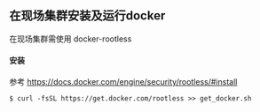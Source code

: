 ## 在现场集群安装及运行docker
在现场集群需使用 docker-rootless  
#### 安装
参考 https://docs.docker.com/engine/security/rootless/#install  

```
$ curl -fsSL https://get.docker.com/rootless >> get_docker.sh
```
